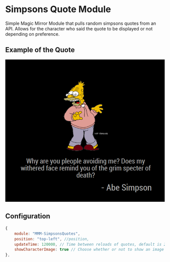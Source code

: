 # Simpsons Quote Module

Simple Magic Mirror Module that pulls random simpsons quotes from an API. Allows for the character who said the quote to be displayed or not depending on preference.



## Example of the Quote
![ExamplePosts](./MMM-SimpsonsQuotes.PNG)

## Configuration

``` javascript
{
    module: "MMM-SimpsonsQuotes",
    position: "top-left", //position,
    updateTime: 120000, // Time between reloads of quotes, default is 2 mins
    showCharacterImage: true // Choose whether or not to show an image of the character who said the line, default is true.
},
```